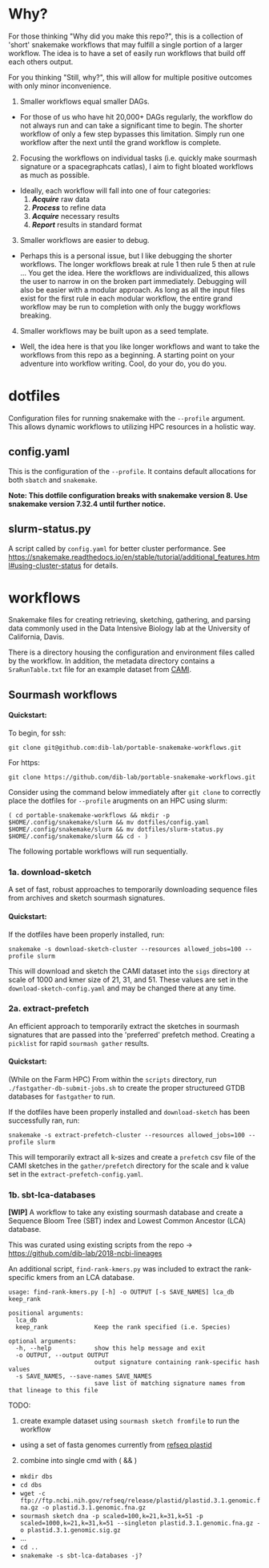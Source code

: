 # Why?

For those thinking "Why did you make this repo?", this is a collection of 'short' snakemake workflows that may fulfill a single portion of a larger workflow. The idea is to have a set of easily run workflows that build off each others output. 

For you thinking "Still, why?", this will allow for multiple positive outcomes with only minor inconvenience.
1. Smaller workflows equal smaller DAGs.
  - For those of us who have hit 20,000+ DAGs regularly, the workflow do not always run and can take a significant time to begin. The shorter workflow of only a few step bypasses this limitation. Simply run one workflow after the next until the grand workflow is complete.
2. Focusing the workflows on individual tasks (i.e. quickly make sourmash signature or a spacegraphcats catlas), I aim to fight bloated workflows as much as possible.
  - Ideally, each workflow will fall into one of four categories:
    1. ***Acquire*** raw data
    2. ***Process*** to refine data
    3. ***Acquire*** necessary results
    4. ***Report*** results in standard format 
3. Smaller workflows are easier to debug.
  - Perhaps this is a personal issue, but I like debugging the shorter workflows. The longer workflows break at rule 1 then rule 5 then at rule ... You get the idea. Here the workflows are individualized, this allows the user to narrow in on the broken part immediately. Debugging will also be easier with a modular approach. As long as all the input files exist for the first rule in each modular workflow, the entire grand workflow may be run to completion with only the buggy workflows breaking.
4. Smaller workflows may be built upon as a seed template.
  - Well, the idea here is that you like longer workflows and want to take the workflows from this repo as a beginning. A starting point on your adventure into workflow writing. Cool, do your do, you do you. 

# dotfiles

Configuration files for running snakemake with the `--profile` argument. This allows dynamic workflows to utilizing HPC resources in a holistic way. 

## config.yaml

This is the configuration of the `--profile`. It contains default allocations for both `sbatch` and `snakemake`.

**Note: This dotfile configuration breaks with snakemake version 8. Use snakemake version 7.32.4 until further notice.**

## slurm-status.py

A script called by `config.yaml` for better cluster performance. See https://snakemake.readthedocs.io/en/stable/tutorial/additional_features.html#using-cluster-status for details.

# workflows

Snakemake files for creating retrieving, sketching, gathering, and parsing data commonly used in the Data Intensive Biology lab at the University of California, Davis. 

There is a directory housing the configuration and environment files called by the workflow. In addition, the metadata directory contains a `SraRunTable.txt` file for an example dataset from [CAMI](https://www.microbiome-cosi.org/). 

## Sourmash workflows

#### Quickstart:
To begin, for ssh:
```
git clone git@github.com:dib-lab/portable-snakemake-workflows.git
```

For https:
```
git clone https://github.com/dib-lab/portable-snakemake-workflows.git
```

Consider using the command below immediately after `git clone` to correctly place the dotfiles for `--profile` arugments on an HPC using slurm:
```
( cd portable-snakemake-workflows && mkdir -p $HOME/.config/snakemake/slurm && mv dotfiles/config.yaml $HOME/.config/snakemake/slurm && mv dotfiles/slurm-status.py $HOME/.config/snakemake/slurm && cd - )
```

The following portable workflows will run sequentially.

### 1a. download-sketch
A set of fast, robust approaches to temporarily downloading sequence files from archives and sketch sourmash signatures.

#### Quickstart:
If the dotfiles have been properly installed, run:
```
snakemake -s download-sketch-cluster --resources allowed_jobs=100 --profile slurm
```

This will download and sketch the CAMI dataset into the `sigs` directory at scale of 1000 and kmer size of 21, 31, and 51. These values are set in the `download-sketch-config.yaml` and may be changed there at any time. 

### 2a. extract-prefetch
An efficient approach to temporarily extract the sketches in sourmash signatures that are passed into the 'preferred' prefetch method. Creating a `picklist` for rapid `sourmash gather` results.

#### Quickstart:
(While on the Farm HPC) From within the `scripts` directory, run `./fastgather-db-submit-jobs.sh` to create the proper structureed GTDB databases for `fastgather` to run.

If the dotfiles have been properly installed and `download-sketch` has been successfully ran, run:
```
snakemake -s extract-prefetch-cluster --resources allowed_jobs=100 --profile slurm
```

This will temporarily extract all k-sizes and create a `prefetch` csv file of the CAMI sketches in the `gather/prefetch` directory for the scale and k value set in the `extract-prefetch-config.yaml`. 

### 1b. sbt-lca-databases
**[WIP]** A workflow to take any existing sourmash database and create a Sequence Bloom Tree (SBT) index and Lowest Common Ancestor (LCA) database.

This was curated using existing scripts from the repo -> https://github.com/dib-lab/2018-ncbi-lineages

An additional script, `find-rank-kmers.py` was included to extract the rank-specific kmers from an LCA database.
```
usage: find-rank-kmers.py [-h] -o OUTPUT [-s SAVE_NAMES] lca_db keep_rank

positional arguments:
  lca_db
  keep_rank             Keep the rank specified (i.e. Species)

optional arguments:
  -h, --help            show this help message and exit
  -o OUTPUT, --output OUTPUT
                        output signature containing rank-specific hash values
  -s SAVE_NAMES, --save-names SAVE_NAMES
                        save list of matching signature names from that lineage to this file
```

TODO:
1. create example dataset using `sourmash sketch fromfile` to run the workflow 
  - using a set of fasta genomes currently from [refseq plastid](https://ftp.ncbi.nih.gov/refseq/release/plastid/) 
2. combine into single cmd with ( && )
  - `mkdir dbs`
  - `cd dbs`
  - `wget -c ftp://ftp.ncbi.nih.gov/refseq/release/plastid/plastid.3.1.genomic.fna.gz -o plastid.3.1.genomic.fna.gz`
  - `sourmash sketch dna -p scaled=100,k=21,k=31,k=51 -p scaled=1000,k=21,k=31,k=51 --singleton plastid.3.1.genomic.fna.gz -o plastid.3.1.genomic.sig.gz`
  - ...
  - `cd ..`
  - `snakemake -s sbt-lca-databases -j?`
